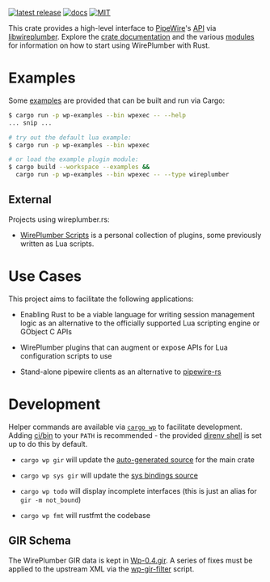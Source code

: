 [![latest release](https://img.shields.io/crates/v/wireplumber.svg?style=flat-square)](https://crates.io/crates/wireplumber) [![docs](https://img.shields.io/badge/API-docs-blue.svg?style=flat-square)](https://arcnmx.github.io/wireplumber.rs/v0.1.0/wireplumber/) [![MIT](https://img.shields.io/badge/license-MIT-ff69b4.svg?style=flat-square)](https://github.com/arcnmx/wireplumber.rs/blob/v0.1.0/COPYING)

This crate provides a high-level interface to [PipeWire](https://pipewire.org/)'s [API](https://docs.pipewire.org/page_api.html) via [libwireplumber](https://pipewire.pages.freedesktop.org/wireplumber/index.html). Explore the [crate documentation](https://arcnmx.github.io/wireplumber.rs/v0.1.0/wireplumber/) and the various [modules](https://arcnmx.github.io/wireplumber.rs/v0.1.0/wireplumber/#modules) for information on how to start using WirePlumber with Rust.

# Examples

Some [examples](https://github.com/arcnmx/wireplumber.rs/tree/v0.1.0/examples/) are provided that can be built and run via Cargo:

``` bash
$ cargo run -p wp-examples --bin wpexec -- --help
... snip ...

# try out the default lua example:
$ cargo run -p wp-examples --bin wpexec

# or load the example plugin module:
$ cargo build --workspace --examples &&
  cargo run -p wp-examples --bin wpexec -- --type wireplumber
```

## External

Projects using wireplumber.rs:

- [WirePlumber Scripts](https://github.com/arcnmx/wireplumber-scripts) is a personal collection of plugins, some previously written as Lua scripts.

# Use Cases

This project aims to facilitate the following applications:

- Enabling Rust to be a viable language for writing session management logic as an alternative to the officially supported Lua scripting engine or GObject C APIs

- WirePlumber plugins that can augment or expose APIs for Lua configuration scripts to use

- Stand-alone pipewire clients as an alternative to [pipewire-rs](https://gitlab.freedesktop.org/pipewire/pipewire-rs)

# Development

Helper commands are available via [`cargo wp`](./ci/bin/cargo-wp) to facilitate development. Adding [ci/bin](./ci/bin) to your `PATH` is recommended - the provided [direnv shell](https://direnv.net/) is set up to do this by default.

- `cargo wp gir` will update the [auto-generated source](./src/auto) for the main crate

- `cargo wp sys gir` will update the [sys bindings source](./sys/generate)

- `cargo wp todo` will display incomplete interfaces (this is just an alias for `gir -m not_bound`)

- `cargo wp fmt` will rustfmt the codebase

## GIR Schema

The WirePlumber GIR data is kept in [Wp-0.4.gir](./sys/generate/src/Wp-0.4.gir). A series of fixes must be applied to the upstream XML via the [wp-gir-filter](./ci/wp-gir-filter.sh) script.
